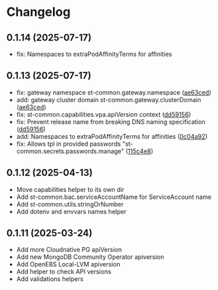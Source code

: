 # Changelog

## 0.1.14 (2025-07-17)

* fix: Namespaces to extraPodAffinityTerms for affinities


## 0.1.13 (2025-07-17)

* fix: gateway namespace st-common.gateway.namespace ([ae63ced](https://github.com/startechnica/apps/commit/ae63ced5a8dcf3b9da297d3329d722e541b52a6c))
* add: gateway cluster domain st-common.gateway.clusterDomain ([ae63ced](https://github.com/startechnica/apps/commit/ae63ced5a8dcf3b9da297d3329d722e541b52a6c))
* fix: st-common.capabilities.vpa.apiVersion context ([dd59156](https://github.com/startechnica/apps/commit/dd59156337250ca9b89017197a8d90a26833eedc))
* fix: Prevent release name from breaking DNS naming specification ([dd59156](https://github.com/startechnica/apps/commit/dd59156337250ca9b89017197a8d90a26833eedc))
* add: Namespaces to extraPodAffinityTerms for affinities ([0c04a92](https://github.com/startechnica/apps/commit/0c04a92688e85bf87e2006405ac8719f75b9c9e1))
* fix: Allows tpl in provided passwords "st-common.secrets.passwords.manage" ([115c4e8](https://github.com/startechnica/apps/commit/115c4e8b02ca5679d9625519dc90c7448f878f13))


## 0.1.12 (2025-04-13)

* Move capabilities helper to its own dir
* Add st-common.bac.serviceAccountName for ServiceAccount name
* Add st-common.utils.stringOrNumber
* Add dotenv and envvars names helper


## 0.1.11 (2025-03-24)

* Add more Cloudnative PG apiVersion
* Add new MongoDB Community Operator apiversion
* Add OpenEBS Local-LVM apiversion
* Add helper to check API versions
* Add validations helpers